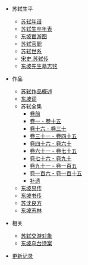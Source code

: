 <!-- docs/_sidebar.md -->

- 苏轼生平

  - [苏轼年谱](1036.md)
  - [苏轼生卒年表](1101.md)
  - [东坡宦游图](huan-you.md)
  - [苏轼官职](guan.md)
  - [苏轼世系](shi-xi.md)
  - [宋史.苏轼传](song-shi-zhuan-ji.md)
  - [东坡先生墓志铭](mu-zhi-ming.md)

- 作品

  - [苏轼作品概述](zuo-pin.md)
  - [东坡词](dong-po-ci.md)
  - 苏轼全集
     - [卷前](0.md)
     - [卷一 - 卷十五](1.md)
     - [卷十六 - 卷三十](2.md)
     - [卷三十一 - 卷四十五](3.md)
     - [卷四十六 - 卷六十](4.md)
     - [卷六十一 - 卷七十五](5.md)
     - [卷七十六 - 卷九十](6.md)
     - [卷九十一 - 卷一百五](7.md)
     - [卷一百六 - 卷一百十五](8.md)
     - [补遗](9.md)
  - [东坡易传](yi-zhuan.md)
  - [东坡书传](shu-zhuan.md)
  - [苏沈良方](su-shen.md)
  - [东坡志林](zhi-lin.md)

- 相关

  - [苏轼交游对象](people.md)
  - [东坡乌台诗案](wu-tai.md)

- [更新记录](CHANGELOG.md)

